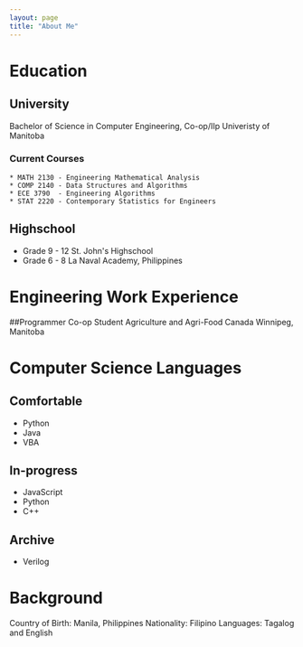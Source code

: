 ```yaml
---
layout: page
title: "About Me"
---
```


# Education
## University
  Bachelor of Science in Computer Engineering, Co-op/IIp
  Univeristy of Manitoba
  ### Current Courses
    * MATH 2130 - Engineering Mathematical Analysis
    * COMP 2140 - Data Structures and Algorithms
    * ECE 3790  - Engineering Algorithms
    * STAT 2220 - Contemporary Statistics for Engineers
## Highschool
  - Grade 9 - 12
    St. John's Highschool   
  - Grade 6 - 8
    La Naval Academy, Philippines

# Engineering Work Experience
##Programmer Co-op Student
  Agriculture and Agri-Food Canada
  Winnipeg, Manitoba

# Computer Science Languages
## Comfortable
- Python
- Java
- VBA
## In-progress
- JavaScript
- Python
- C++
## Archive
- Verilog


# Background
Country of Birth: Manila, Philippines
Nationality: Filipino
Languages:  Tagalog and English


